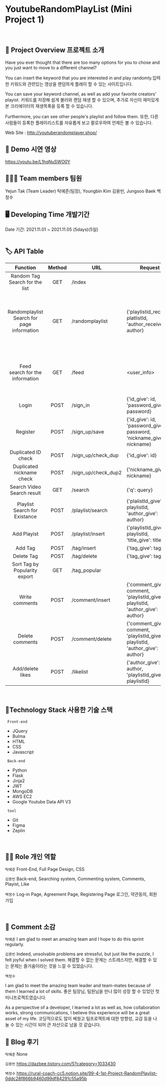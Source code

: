 # YoutubeRandomPlayList (Mini Project 1)

</br>

## 🤷 Project Overview 프로젝트 소개 
 <p> Have you ever thought that there are too many options for you to chose and you just want to move to a different channel? </p>
 <p> You can insert the keyword that you are interested in and play randomly.입력한 키워드와 관련있는 영상을 랜덤하게 플레이 할 수 있는 사이트입니다. </p>
 <p> You can save your keyword channel, as well as add your favorite creators' playist. 키워드를 저장해 쉽게 불러와 랜덤 재생 할 수 있으며, 추가로 자신이 재미있게 본 크리에이터의 재생목록을 등록 할 수 있습니다.</p>
 <p> Furthermore, you can see other people's playlist and follow them. 또한, 다른 사람들이 등록한 플레이리스트를 자유롭게 보고 팔로우하여 언제든 볼 수 있습니다. </p>
  
  Web Site : http://youtuberandomplayer.shop/
</br>


## 🎥 Demo 시연 영상
 https://youtu.be/L1hqNuSWO0Y


## 🧑🏼‍💻 Team members 팀원 
Yejun Tak (Team Leader) 탁예준(팀장), Youngbin Kim 김용빈,  Jungsoo Baek 백정수
</br>


## 🖥 Developing Time 개발기간

Date 기간: 2021.11.01 ~ 2021.11.05 (5days)(5일)  
</br>


## 🏷 API Table
|Function|Method|URL|Request|Response|
|:---:|:----:|----|----|----|
|Random Tag</br>Search for the list|GET|/index| |{'tags' : tag}|
|Randomplaylist</br> Search for page information |GET|/randomplaylist|{'playlistid_receive': platlistId,  'author_receive': author}|{'playlistId': playlistId, 'toptags': toptags,  'likes': likes,  'like_cnt': likes_cnt,  'comments': comments,  'islike': islike}|
|Feed </br>search for the information|GET|/feed|<user_info>|{'tags': tags,  'my_playlists': my_playlists,  'like_playlists': like_playlists,  'other_playlists': other_playlists}|
|Login|POST|/sign_in|{'id_give': id,  'password_give': password}|{'result': result,  'token': token,  'msg': msg}|
|Register|POST|/sign_up/save|{'id_give': id,  'password_give': password,  'nickname_give': nickname}|{'result': result}|
|Duplicated ID check|POST|/sign_up/check_dup|{'id_give': id}|{'result': result,  'exists': exists}|
|Duplicated nickname check|POST|/sign_up/check_dup2|{'nickname_give': nickname}|{'result': result,  'exists': exists}|
|Search Video</br>Search result|GET|/search|{'q': query}|{'list': search_result}|
|Playlist</br>Search for Existance|POST|/playlist/search|{'plalistId_give': playlistId,  'author_give': author}|{'playlist': playlist,  'nickname': author}|
|Add Playist|POST|/playlist/insert|{'playlistId_give': playlistId,  'title_give': title}|{'msg': msg}|
|Add Tag|POST|/tag/insert|{'tag_give': tag}|{'msg': msg}|
|Delete Tag|POST|/tag/delete|{'tag_give': tag}|{'msg': msg}|
|Sort Tag by Popularity </br>export|GET|/tag_popular| |{'tags': msg}|
|Write comments |POST|/comment/insert|{'comment_give': comment,  'playlistId_give': playlistId,  'author_give': author}|{'msg': msg}|
|Delete comments|POST|/comment/delete|{'comment_give': comment,  'playlistId_give': playlistId,  'author_give': author}|{'msg': msg}|
|Add/delete likes|POST|/likelist|{'author_give': author,  'playlistId_give': playlistId}|{'msg': msg}|




</br>

## 🔨Technology Stack 사용한 기술 스택
<code> Front-end </code>
 * JQuery
 * Bulma
 * HTML
 * CSS
 * Javascript
 
<code> Back-end </code>
 * Python 
 * Flask 
 * Jinja2
 * JWT
 * MongoDB 
 * AWS EC2
 * Google Youtube Data API V3


<code> tool </code>
 * Git
 * Figma
 * Zeplin

</br>


## ✌🏻 Role 개인 역할

<code>탁예준</code> Front-End, Full Page Design, CSS 

<code>김용빈</code> Back-end, Searching system, Commenting system, Comments, Playist, Like 

<code>백정수</code> Log-in Page, Agreement Page, Registering Page 로그인, 약관동의, 회원가입

</br>


## 📣 Comment 소감

<code>탁예준</code> I am glad to meet an amazing team and I hope to do this sprint regularly.  

<code>김용빈</code> Indeed, unsolvable problems are stressful, but just like the puzzle, I felt joyful when I solved them. 해결할 수 없는 문제는 스트레스지만, 해결할 수 있는 문제는 즐거움이라는 것을 느낄 수 있었습니다.

<code>백정수</code> <p> I am glad to meet the amazing team leader and team-mates because of them I learned a lot of skills. 좋은 팀장님, 팀원님을 만나 많이 성장 할 수 있었던 첫 미니프로젝트였습니다. </p>
<p>As a perspective of a developer, I learned a lot as well as, how collaboration works, strong communications, I believe this experience will be a great asset of my life. 코딩적으로도 많이 배웠고 팀프로젝트에 대한 방향성, 교감 등을 나눌 수 있는 시간이 되어 큰 자산으로 남을 것 같습니다. </p>


## 📝 Blog 후기

<code>탁예준</code> None

<code>김용빈</code> https://dazbee.tistory.com/5?category=1033430

<code>백정수</code>  https://rural-coach-cc5.notion.site/99-4-1st-Project-RandomPlaylist-0ddc28f866b9460d99df84291c55a95b

